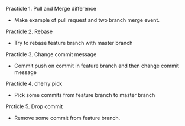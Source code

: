 Practicle 1. Pull and Merge difference

- Make example of pull request and two branch merge event.

Practicle 2. Rebase

- Try to rebase feature branch with master branch 

Practicle 3. Change commit message

- Commit push on commit in feature branch and then change commit message

Practicle 4. cherry pick

- Pick some commits from feature branch to master branch


Prcticle 5. Drop commit

- Remove some commit from feature branch.
